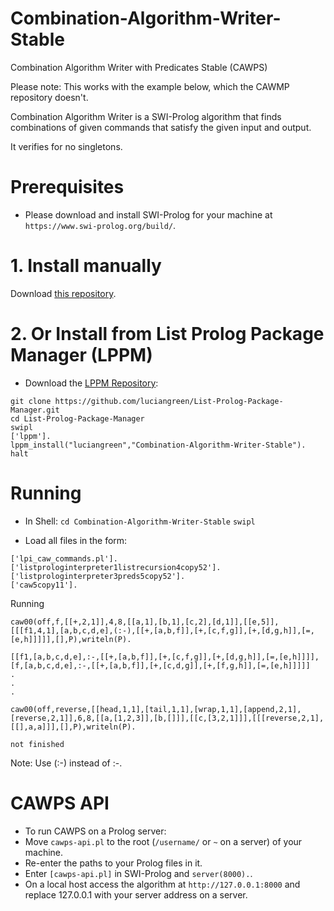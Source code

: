 # Combination-Algorithm-Writer-Stable
Combination Algorithm Writer with Predicates Stable (CAWPS)

Please note: This works with the example below, which the CAWMP repository doesn't.

Combination Algorithm Writer is a SWI-Prolog algorithm that finds combinations of given commands that satisfy the given input and output.

It verifies for no singletons.

# Prerequisites

* Please download and install SWI-Prolog for your machine at `https://www.swi-prolog.org/build/`.

# 1. Install manually

Download <a href="http://github.com/luciangreen/Combination-Algorithm-Writer-Stable/">this repository</a>.

# 2. Or Install from List Prolog Package Manager (LPPM)

* Download the <a href="https://github.com/luciangreen/List-Prolog-Package-Manager">LPPM Repository</a>:

```
git clone https://github.com/luciangreen/List-Prolog-Package-Manager.git
cd List-Prolog-Package-Manager
swipl
['lppm'].
lppm_install("luciangreen","Combination-Algorithm-Writer-Stable").
halt
```

# Running

* In Shell:
`cd Combination-Algorithm-Writer-Stable`
`swipl`

* Load all files in the form:
```
['lpi_caw_commands.pl'].
['listprologinterpreter1listrecursion4copy52'].
['listprologinterpreter3preds5copy52'].
['caw5copy11'].
```
Running

```
caw00(off,f,[[+,2,1]],4,8,[[a,1],[b,1],[c,2],[d,1]],[[e,5]],[[[f1,4,1],[a,b,c,d,e],(:-),[[+,[a,b,f]],[+,[c,f,g]],[+,[d,g,h]],[=,[e,h]]]]],[],P),writeln(P).

[[f1,[a,b,c,d,e],:-,[[+,[a,b,f]],[+,[c,f,g]],[+,[d,g,h]],[=,[e,h]]]],[f,[a,b,c,d,e],:-,[[+,[a,b,f]],[+,[c,d,g]],[+,[f,g,h]],[=,[e,h]]]]]
.
.
.
```

```
caw00(off,reverse,[[head,1,1],[tail,1,1],[wrap,1,1],[append,2,1],[reverse,2,1]],6,8,[[a,[1,2,3]],[b,[]]],[[c,[3,2,1]]],[[[reverse,2,1],[[],a,a]]],[],P),writeln(P).

not finished
```

Note: Use (:-) instead of :-.

# CAWPS API

* To run CAWPS on a Prolog server:
* Move `cawps-api.pl` to the root (`/username/` or `~` on a server) of your machine.
* Re-enter the paths to your Prolog files in it.
* Enter `[cawps-api.pl]` in SWI-Prolog and `server(8000).`.
* On a local host access the algorithm at `http://127.0.0.1:8000` and replace 127.0.0.1 with your server address on a server.
